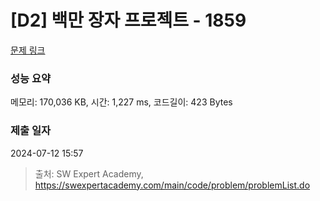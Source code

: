 # [D2] 백만 장자 프로젝트 - 1859 

[문제 링크](https://swexpertacademy.com/main/code/problem/problemDetail.do?contestProbId=AV5LrsUaDxcDFAXc) 

### 성능 요약

메모리: 170,036 KB, 시간: 1,227 ms, 코드길이: 423 Bytes

### 제출 일자

2024-07-12 15:57



> 출처: SW Expert Academy, https://swexpertacademy.com/main/code/problem/problemList.do